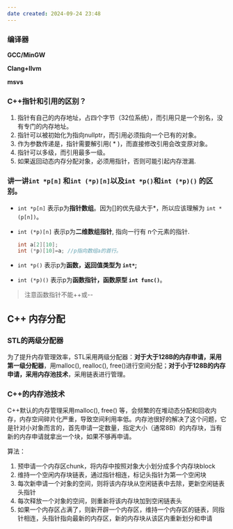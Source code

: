 ```yaml
---
date created: 2024-09-24 23:48
---
```


### 编译器

**GCC/MinGW**

**Clang+llvm**

**msvs**


### C++指针和引用的区别？

1. 指针有自己的内存地址，占四个字节（32位系统），而引用只是一个别名，没有专门的内存地址。
2. 指针可以被初始化为指向nullptr，而引用必须指向一个已有的对象。
3. 作为参数传递是，指针需要解引用( * )，而直接修改引用会改变原对象。
4. 指针可以多级，而引用最多一级。
5. 如果返回动态内存分配对象，必须用指针，否则可能引起内存泄漏.

### 讲一讲`int *p[n]` 和`int (*p)[n]`以及`int *p()`和`int (*p)()` 的区别。

- `int *p[n]` 表示p为**指针数组**。因为[]的优先级大于*，所以应该理解为 `int *(p[n])`。

- `int (*p)[n]` 表示p为**二维数组指针**, 指向一行有 n个元素的指针.

	```cpp
	int a[2][10];
	int (*p)[10]=a; //p指向数组a的首行。
	```

- `int *p()` 表示p为**函数，返回值类型为 `int*`;**

- `int (*p)()` 表示p为**函数指针，函数原型 `int func()`**。

> 注意函数指针不能++或--

## C++ 内存分配

### STL的两级分配器

为了提升内存管理效率，STL采用两级分配器：**对于大于128B的内存申请，采用第一级分配器**，用malloc(), realloc(), free()进行空间分配；**对于小于128B的内存申请，采用内存池技术**，采用链表进行管理。

### C++的内存池技术

C++默认的内存管理采用malloc(), free() 等，会频繁的在堆动态分配和回收内存，内存空间碎片化严重，导致空间利用率低。内存池很好的解决了这个问题，它是针对小对象而言的，首先申请一定数量，指定大小（通常8B）的内存块，当有新的内存申请就拿出一个块，如果不够再申请。

算法：

1. 预申请一个内存区chunk，将内存中按照对象大小划分成多个内存块block
2. 维持一个空闲内存块链表，通过指针相连，标记头指针为第一个空闲块
3. 每次新申请一个对象的空间，则将该内存块从空闲链表中去除，更新空闲链表头指针
4. 每次释放一个对象的空间，则重新将该内存块加到空闲链表头
5. 如果一个内存区占满了，则新开辟一个内存区，维持一个内存区的链表，同指针相连，头指针指向最新的内存区，新的内存块从该区内重新划分和申请

